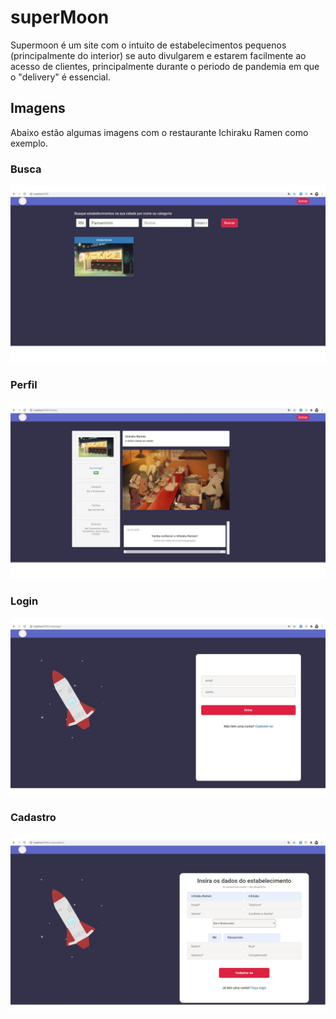 # superMoon

Supermoon é um site com o intuito de estabelecimentos pequenos (principalmente do interior) se auto divulgarem e estarem facilmente ao acesso de clientes, principalmente durante o periodo de pandemia em que o "delivery" é essencial.

## Imagens
Abaixo estão algumas imagens com o restaurante Ichiraku Ramen como exemplo.
### Busca
![alt Tela de Busca](https://github.com/mrdine/superMoon/blob/master/busca.png)
### Perfil
![alt Tela do Perfil](https://github.com/mrdine/superMoon/blob/master/perfil.png)
### Login
![alt Tela de login](https://github.com/mrdine/superMoon/blob/master/login.png)
### Cadastro
![alt Tela de cadastro](https://github.com/mrdine/superMoon/blob/master/Cadastro.png)


